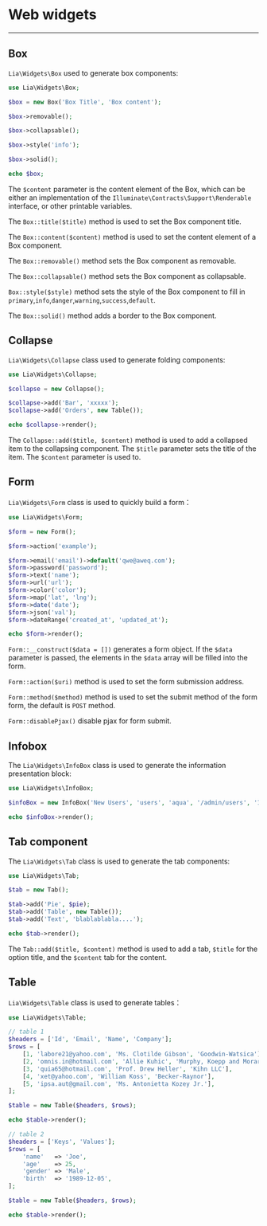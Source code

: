 # Web widgets #
------------

Box
------------
`Lia\Widgets\Box` used to generate box components:
```php
use Lia\Widgets\Box;

$box = new Box('Box Title', 'Box content');

$box->removable();

$box->collapsable();

$box->style('info');

$box->solid();

echo $box;
```
The `$content` parameter is the content element of the Box, which can be either an implementation of the `Illuminate\Contracts\Support\Renderable` interface, or other printable variables.

The `Box::title($title)` method is used to set the Box component title.

The `Box::content($content)` method is used to set the content element of a Box component.

The `Box::removable()` method sets the Box component as removable.

The `Box::collapsable()` method sets the Box component as collapsable.

`Box::style($style)` method sets the style of the Box component to fill in `primary`,`info`,`danger`,`warning`,`success`,`default`.

The `Box::solid()` method adds a border to the Box component.

Collapse
------------
`Lia\Widgets\Collapse` class used to generate folding components:
```php
use Lia\Widgets\Collapse;

$collapse = new Collapse();

$collapse->add('Bar', 'xxxxx');
$collapse->add('Orders', new Table());

echo $collapse->render();
```
The `Collapse::add($title, $content)` method is used to add a collapsed item to the collapsing component. The `$title` parameter sets the title of the item. The `$content` parameter is used to.

Form
------------
`Lia\Widgets\Form` class is used to quickly build a form：
```php
use Lia\Widgets\Form;

$form = new Form();

$form->action('example');

$form->email('email')->default('qwe@aweq.com');
$form->password('password');
$form->text('name');
$form->url('url');
$form->color('color');
$form->map('lat', 'lng');
$form->date('date');
$form->json('val');
$form->dateRange('created_at', 'updated_at');

echo $form->render();
```
`Form::__construct($data = [])` generates a form object. If the `$data` parameter is passed, the elements in the `$data` array will be filled into the form.

`Form::action($uri)` method is used to set the form submission address.

`Form::method($method)` method is used to set the submit method of the form form, the default is `POST` method.

`Form::disablePjax()` disable pjax for form submit.

Infobox
------------
The `Lia\Widgets\InfoBox` class is used to generate the information presentation block:
```php
use Lia\Widgets\InfoBox;

$infoBox = new InfoBox('New Users', 'users', 'aqua', '/admin/users', '1024');

echo $infoBox->render();
```

Tab component
------------
The `Lia\Widgets\Tab` class is used to generate the tab components:
```php
use Lia\Widgets\Tab;

$tab = new Tab();

$tab->add('Pie', $pie);
$tab->add('Table', new Table());
$tab->add('Text', 'blablablabla....');

echo $tab->render();
```
The `Tab::add($title, $content)` method is used to add a tab, `$title` for the option title, and the `$content` tab for the content.

Table
------------
`Lia\Widgets\Table` class is used to generate tables：
```php
use Lia\Widgets\Table;

// table 1
$headers = ['Id', 'Email', 'Name', 'Company'];
$rows = [
    [1, 'labore21@yahoo.com', 'Ms. Clotilde Gibson', 'Goodwin-Watsica'],
    [2, 'omnis.in@hotmail.com', 'Allie Kuhic', 'Murphy, Koepp and Morar'],
    [3, 'quia65@hotmail.com', 'Prof. Drew Heller', 'Kihn LLC'],
    [4, 'xet@yahoo.com', 'William Koss', 'Becker-Raynor'],
    [5, 'ipsa.aut@gmail.com', 'Ms. Antonietta Kozey Jr.'],
];

$table = new Table($headers, $rows);

echo $table->render();

// table 2
$headers = ['Keys', 'Values'];
$rows = [
    'name'   => 'Joe',
    'age'    => 25,
    'gender' => 'Male',
    'birth'  => '1989-12-05',
];

$table = new Table($headers, $rows);

echo $table->render();
```
